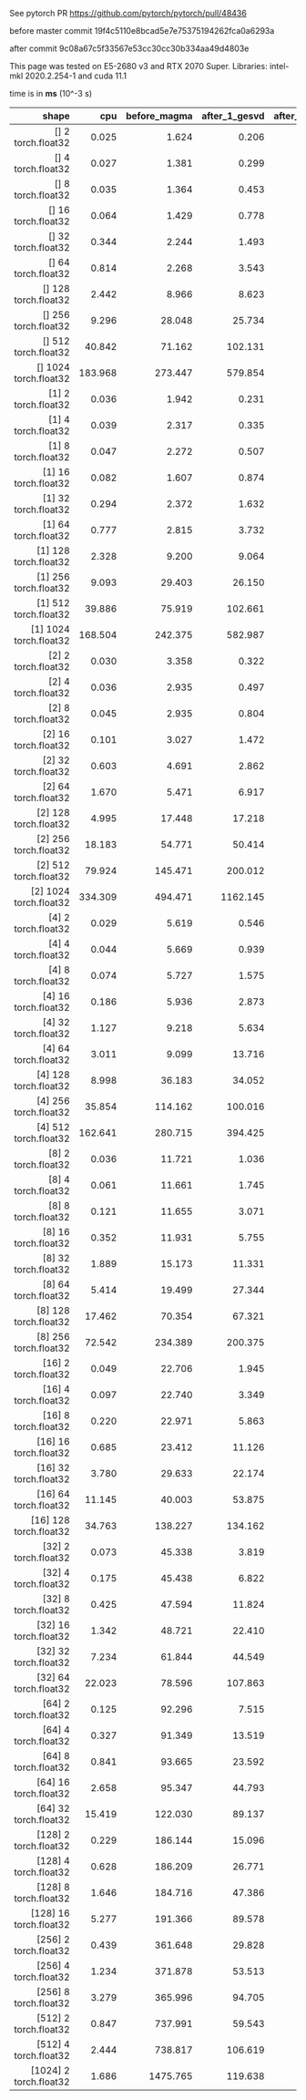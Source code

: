 See pytorch PR https://github.com/pytorch/pytorch/pull/48436

before master commit 19f4c5110e8bcad5e7e75375194262fca0a6293a

after commit 9c08a67c5f33567e53cc30cc30b334aa49d4803e

This page was tested on E5-2680 v3 and RTX 2070 Super. Libraries: intel-mkl 2020.2.254-1 and cuda 11.1

time is in **ms** (10^-3 s)

|shape|cpu|before_magma|after_1_gesvd|after_2_gesvdj|after_3_gesvdj_and_gesvdjbatched|
|---:|---:|---:|---:|---:|---:|
| [] 2 torch.float32 |  0.025 |  1.624 |  0.206 |  0.215 |  0.255 |
| [] 4 torch.float32 |  0.027 |  1.381 |  0.299 |  0.312 |  0.359 |
| [] 8 torch.float32 |  0.035 |  1.364 |  0.453 |  0.452 |  0.502 |
| [] 16 torch.float32 |  0.064 |  1.429 |  0.778 |  0.464 |  0.614 |
| [] 32 torch.float32 |  0.344 |  2.244 |  1.493 |  0.613 |  0.661 |
| [] 64 torch.float32 |  0.814 |  2.268 |  3.543 |  1.205 |  1.262 |
| [] 128 torch.float32 |  2.442 |  8.966 |  8.623 |  2.940 |  2.959 |
| [] 256 torch.float32 |  9.296 |  28.048 |  25.734 |  7.912 |  8.040 |
| [] 512 torch.float32 |  40.842 |  71.162 |  102.131 |  22.941 |  23.547 |
| [] 1024 torch.float32 |  183.968 |  273.447 |  579.854 |  99.649 |  98.451 |
| [1] 2 torch.float32 |  0.036 |  1.942 |  0.231 |  0.201 |  0.204 |
| [1] 4 torch.float32 |  0.039 |  2.317 |  0.335 |  0.309 |  0.341 |
| [1] 8 torch.float32 |  0.047 |  2.272 |  0.507 |  0.411 |  0.422 |
| [1] 16 torch.float32 |  0.082 |  1.607 |  0.874 |  0.504 |  0.524 |
| [1] 32 torch.float32 |  0.294 |  2.372 |  1.632 |  0.611 |  0.573 |
| [1] 64 torch.float32 |  0.777 |  2.815 |  3.732 |  1.213 |  1.202 |
| [1] 128 torch.float32 |  2.328 |  9.200 |  9.064 |  2.901 |  2.915 |
| [1] 256 torch.float32 |  9.093 |  29.403 |  26.150 |  8.111 |  8.239 |
| [1] 512 torch.float32 |  39.886 |  75.919 |  102.661 |  23.375 |  23.989 |
| [1] 1024 torch.float32 |  168.504 |  242.375 |  582.987 |  98.094 |  99.713 |
| [2] 2 torch.float32 |  0.030 |  3.358 |  0.322 |  0.316 |  0.098 |
| [2] 4 torch.float32 |  0.036 |  2.935 |  0.497 |  0.531 |  0.156 |
| [2] 8 torch.float32 |  0.045 |  2.935 |  0.804 |  0.686 |  0.196 |
| [2] 16 torch.float32 |  0.101 |  3.027 |  1.472 |  0.935 |  0.270 |
| [2] 32 torch.float32 |  0.603 |  4.691 |  2.862 |  1.137 |  0.353 |
| [2] 64 torch.float32 |  1.670 |  5.471 |  6.917 |  2.325 |  2.355 |
| [2] 128 torch.float32 |  4.995 |  17.448 |  17.218 |  5.814 |  5.831 |
| [2] 256 torch.float32 |  18.183 |  54.771 |  50.414 |  15.998 |  16.267 |
| [2] 512 torch.float32 |  79.924 |  145.471 |  200.012 |  46.597 |  47.683 |
| [2] 1024 torch.float32 |  334.309 |  494.471 |  1162.145 |  196.642 |  195.095 |
| [4] 2 torch.float32 |  0.029 |  5.619 |  0.546 |  0.548 |  0.119 |
| [4] 4 torch.float32 |  0.044 |  5.669 |  0.939 |  1.030 |  0.178 |
| [4] 8 torch.float32 |  0.074 |  5.727 |  1.575 |  1.245 |  0.217 |
| [4] 16 torch.float32 |  0.186 |  5.936 |  2.873 |  1.769 |  0.308 |
| [4] 32 torch.float32 |  1.127 |  9.218 |  5.634 |  2.205 |  0.372 |
| [4] 64 torch.float32 |  3.011 |  9.099 |  13.716 |  4.545 |  4.822 |
| [4] 128 torch.float32 |  8.998 |  36.183 |  34.052 |  11.562 |  11.599 |
| [4] 256 torch.float32 |  35.854 |  114.162 |  100.016 |  32.560 |  32.481 |
| [4] 512 torch.float32 |  162.641 |  280.715 |  394.425 |  93.996 |  95.387 |
| [8] 2 torch.float32 |  0.036 |  11.721 |  1.036 |  0.988 |  0.102 |
| [8] 4 torch.float32 |  0.061 |  11.661 |  1.745 |  1.900 |  0.143 |
| [8] 8 torch.float32 |  0.121 |  11.655 |  3.071 |  2.628 |  0.229 |
| [8] 16 torch.float32 |  0.352 |  11.931 |  5.755 |  3.385 |  0.276 |
| [8] 32 torch.float32 |  1.889 |  15.173 |  11.331 |  4.233 |  0.356 |
| [8] 64 torch.float32 |  5.414 |  19.499 |  27.344 |  9.108 |  9.322 |
| [8] 128 torch.float32 |  17.462 |  70.354 |  67.321 |  23.154 |  23.425 |
| [8] 256 torch.float32 |  72.542 |  234.389 |  200.375 |  64.568 |  65.086 |
| [16] 2 torch.float32 |  0.049 |  22.706 |  1.945 |  1.884 |  0.101 |
| [16] 4 torch.float32 |  0.097 |  22.740 |  3.349 |  3.793 |  0.160 |
| [16] 8 torch.float32 |  0.220 |  22.971 |  5.863 |  5.057 |  0.201 |
| [16] 16 torch.float32 |  0.685 |  23.412 |  11.126 |  6.664 |  0.281 |
| [16] 32 torch.float32 |  3.780 |  29.633 |  22.174 |  8.225 |  0.355 |
| [16] 64 torch.float32 |  11.145 |  40.003 |  53.875 |  17.867 |  18.709 |
| [16] 128 torch.float32 |  34.763 |  138.227 |  134.162 |  45.664 |  46.196 |
| [32] 2 torch.float32 |  0.073 |  45.338 |  3.819 |  3.669 |  0.118 |
| [32] 4 torch.float32 |  0.175 |  45.438 |  6.822 |  7.309 |  0.160 |
| [32] 8 torch.float32 |  0.425 |  47.594 |  11.824 |  10.198 |  0.201 |
| [32] 16 torch.float32 |  1.342 |  48.721 |  22.410 |  13.252 |  0.283 |
| [32] 32 torch.float32 |  7.234 |  61.844 |  44.549 |  16.419 |  0.364 |
| [32] 64 torch.float32 |  22.023 |  78.596 |  107.863 |  35.681 |  37.525 |
| [64] 2 torch.float32 |  0.125 |  92.296 |  7.515 |  7.292 |  0.127 |
| [64] 4 torch.float32 |  0.327 |  91.349 |  13.519 |  14.703 |  0.201 |
| [64] 8 torch.float32 |  0.841 |  93.665 |  23.592 |  20.017 |  0.250 |
| [64] 16 torch.float32 |  2.658 |  95.347 |  44.793 |  26.501 |  0.325 |
| [64] 32 torch.float32 |  15.419 |  122.030 |  89.137 |  33.202 |  0.536 |
| [128] 2 torch.float32 |  0.229 |  186.144 |  15.096 |  14.582 |  0.151 |
| [128] 4 torch.float32 |  0.628 |  186.209 |  26.771 |  29.967 |  0.286 |
| [128] 8 torch.float32 |  1.646 |  184.716 |  47.386 |  39.732 |  0.390 |
| [128] 16 torch.float32 |  5.277 |  191.366 |  89.578 |  52.256 |  0.542 |
| [256] 2 torch.float32 |  0.439 |  361.648 |  29.828 |  28.889 |  0.195 |
| [256] 4 torch.float32 |  1.234 |  371.878 |  53.513 |  59.414 |  0.423 |
| [256] 8 torch.float32 |  3.279 |  365.996 |  94.705 |  79.853 |  0.632 |
| [512] 2 torch.float32 |  0.847 |  737.991 |  59.543 |  57.562 |  0.301 |
| [512] 4 torch.float32 |  2.444 |  738.817 |  106.619 |  118.540 |  0.730 |
| [1024] 2 torch.float32 |  1.686 |  1475.765 |  119.638 |  115.037 |  0.491 |
